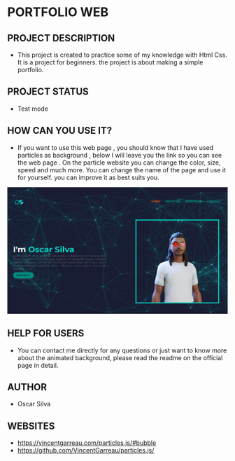 # PORTFOLIO WEB

## PROJECT DESCRIPTION
- This project is created to practice some of my knowledge with Html Css.
It is a project for beginners.
the project is about making a simple portfolio.

## PROJECT STATUS
- Test mode

## HOW CAN YOU USE IT?

- If you want to use this web page , you should know that I have used particles as background , below I will leave you the link so you can see the web page . On the particle website you can change the color, size, speed and much more.
You can change the name of the page and use it for yourself. you can improve it as best suits you.

![](https://github.com/SilvaOz/portfolio_web/blob/main/images/Portfolio%7COSSI.png)

## HELP FOR USERS
- You can contact me directly for any questions or just want to know more about the animated background, please read the readme on the official page in detail.

## AUTHOR
- Oscar Silva 


## WEBSITES
- https://vincentgarreau.com/particles.js/#bubble
- https://github.com/VincentGarreau/particles.js/
